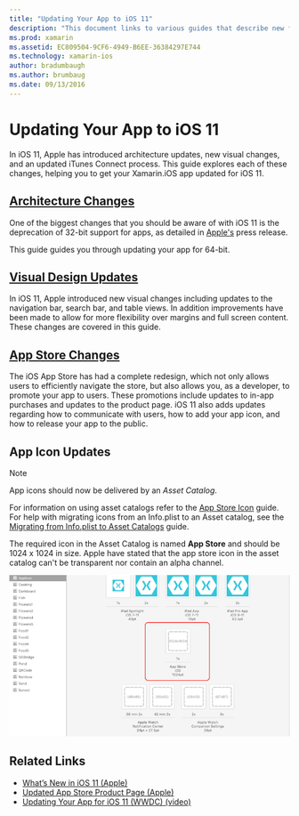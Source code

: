 ```yaml
---
title: "Updating Your App to iOS 11"
description: "This document links to various guides that describe new features available to Xamarin.iOS developers with the release of iOS 11. For example, visual design updates, App Store changes, and App Icon updates."
ms.prod: xamarin
ms.assetid: EC809504-9CF6-4949-B6EE-36384297E744
ms.technology: xamarin-ios
author: bradumbaugh
ms.author: brumbaug
ms.date: 09/13/2016
---
```


# Updating Your App to iOS 11

In iOS 11, Apple has introduced architecture updates, new visual changes, and an updated iTunes Connect process. This guide explores each of these changes, helping you to get your Xamarin.iOS app updated for iOS 11.

## [Architecture Changes](architecture-changes.md)

One of the biggest changes that you should be aware of with iOS 11 is the deprecation of 32-bit support for apps, as detailed in [Apple's](https://developer.apple.com/news/?id=06282017b) press release.

This guide guides you through updating your app for 64-bit.

## [Visual Design Updates](visual-design.md)

In iOS 11, Apple introduced new visual changes including updates to the navigation bar, search bar, and table views. In addition improvements have been made to allow for more flexibility over margins and full screen content. These changes are covered in this guide.

## [App Store Changes](app-store-changes.md)

The iOS App Store has had a complete redesign, which not only allows users to efficiently navigate the store, but also allows you, as a developer, to promote your app to users. These promotions include updates to in-app purchases and updates to the product page. iOS 11 also adds updates regarding how to communicate with users, how to add your app icon, and how to release your app to the public.

## App Icon Updates

> [!NOTE]
> App icons should now be delivered by an _Asset Catalog_. 

For information on using asset catalogs refer to the [App Store Icon](~/ios/app-fundamentals/images-icons/app-store-icon.md) guide. For help with migrating icons from an Info.plist to an Asset catalog, see the [Migrating from Info.plist to Asset Catalogs](~/ios/app-fundamentals/images-icons/app-icons.md) guide.

The required icon in the Asset Catalog is named **App Store** and should be 1024 x 1024 in size. Apple have stated that the app store icon in the asset catalog can't be transparent nor contain an alpha channel.

![App store icon location in asset catalog.](images/image1.png)

## Related Links

- [What’s New in iOS 11 (Apple)](https://developer.apple.com/ios/)
- [Updated App Store Product Page (Apple)](https://developer.apple.com/app-store/product-page/)
- [Updating Your App for iOS 11 (WWDC) (video)](https://developer.apple.com/videos/play/wwdc2017/204/)
